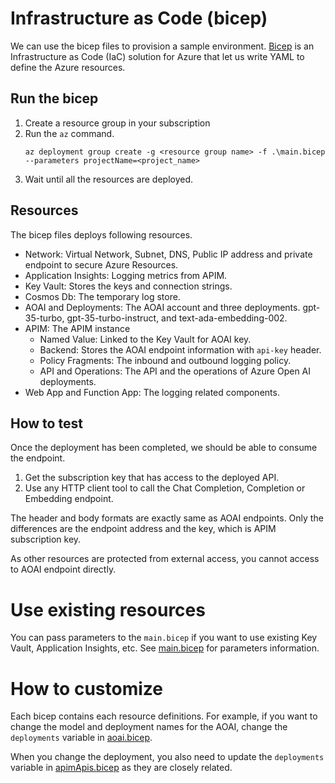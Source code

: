 # Infrastructure as Code (bicep)

We can use the bicep files to provision a sample environment. [Bicep](https://learn.microsoft.com/azure/azure-resource-manager/bicep/) is an Infrastructure as Code (IaC) solution for Azure that let us write YAML to define the Azure resources. 

## Run the bicep

1. Create a resource group in your subscription
1. Run the ``az`` command.
    ```shell
    az deployment group create -g <resource group name> -f .\main.bicep --parameters projectName=<project_name>
    ```
1. Wait until all the resources are deployed.

## Resources

The bicep files deploys following resources.

- Network: Virtual Network, Subnet, DNS, Public IP address and private endpoint to secure Azure Resources.
- Application Insights: Logging metrics from APIM.
- Key Vault: Stores the keys and connection strings.
- Cosmos Db: The temporary log store.
- AOAI and Deployments: The AOAI account and three deployments. gpt-35-turbo, gpt-35-turbo-instruct, and text-ada-embedding-002.
- APIM: The APIM instance
  - Named Value: Linked to the Key Vault for AOAI key.
  - Backend: Stores the AOAI endpoint information with ``api-key`` header.
  - Policy Fragments: The inbound and outbound logging policy.
  - API and Operations: The API and the operations of Azure Open AI deployments.
- Web App and Function App: The logging related components.

## How to test

Once the deployment has been completed, we should be able to consume the endpoint.

1. Get the subscription key that has access to the deployed API.
1. Use any HTTP client tool to call the Chat Completion, Completion or Embedding endpoint.

The header and body formats are exactly same as AOAI endpoints. Only the differences are the endpoint address and the key, which is APIM subscription key.

As other resources are protected from external access, you cannot access to AOAI endpoint directly.

# Use existing resources

You can pass parameters to the ``main.bicep`` if you want to use existing Key Vault, Application Insights, etc. See [main.bicep](./main.bicep) for parameters information.

# How to customize

Each bicep contains each resource definitions. For example, if you want to change the model and deployment names for the AOAI, change the ``deployments`` variable in [aoai.bicep](./aoai.bicep).

When you change the deployment, you also need to update the ``deployments`` variable in [apimApis.bicep](./apimApis.bicep) as they are closely related.